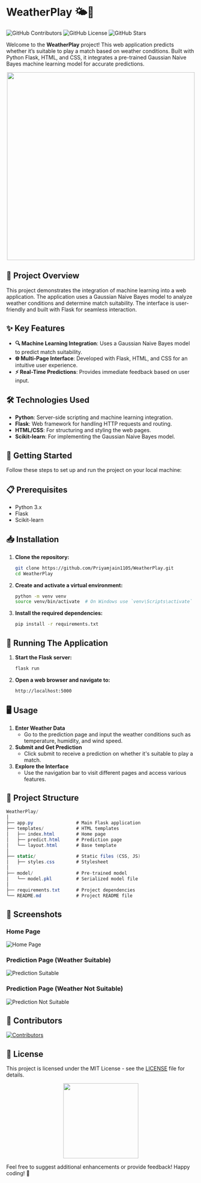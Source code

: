 # WeatherPlay 🌤️🎾

![GitHub Contributors](https://img.shields.io/github/contributors/Priyamjain1105/WeatherPlay) 
![GitHub License](https://img.shields.io/github/license/Priyamjain1105/WeatherPlay)
![GitHub Stars](https://img.shields.io/github/stars/Priyamjain1105/WeatherPlay?style=social)

Welcome to the **WeatherPlay** project! This web application predicts whether it’s suitable to play a match based on weather conditions. Built with Python Flask, HTML, and CSS, it integrates a pre-trained Gaussian Naive Bayes machine learning model for accurate predictions.

<div align="center">
  <img src="[https://media.giphy.com/media/26FPCXdkvDbKBbgOI/giphy.gif](https://64.media.tumblr.com/08c446f961880da443ba7d42578df82d/tumblr_oczueqqChb1riy2hio1_1280.gif)" width="500"/>
</div>


## 🌟 Project Overview

This project demonstrates the integration of machine learning into a web application. The application uses a Gaussian Naive Bayes model to analyze weather conditions and determine match suitability. The interface is user-friendly and built with Flask for seamless interaction.

## ✨ Key Features

- **🔍 Machine Learning Integration**: Uses a Gaussian Naive Bayes model to predict match suitability.
- **🌐 Multi-Page Interface**: Developed with Flask, HTML, and CSS for an intuitive user experience.
- **⚡ Real-Time Predictions**: Provides immediate feedback based on user input.

## 🛠️ Technologies Used

- **Python**: Server-side scripting and machine learning integration.
- **Flask**: Web framework for handling HTTP requests and routing.
- **HTML/CSS**: For structuring and styling the web pages.
- **Scikit-learn**: For implementing the Gaussian Naive Bayes model.

## 🚀 Getting Started

Follow these steps to set up and run the project on your local machine:

## 📋 Prerequisites

- Python 3.x
- Flask
- Scikit-learn

## 📥 Installation

1. **Clone the repository:**

   ```bash
   git clone https://github.com/Priyamjain1105/WeatherPlay.git
   cd WeatherPlay
   ```
2. **Create and activate a virtual environment:**
   ```bash
   python -m venv venv
   source venv/bin/activate  # On Windows use `venv\Scripts\activate`
   ```
3. **Install the required dependencies:**
   ```bash
   pip install -r requirements.txt
   ```

## 🏃 Running The Application

1. **Start the Flask server:**
   ```bash
   flask run
   ```
2. **Open a web browser and navigate to:**
   ```bash
   http://localhost:5000
   ```

## 🖥️ Usage

1. **Enter Weather Data**
   - Go to the prediction page and input the weather conditions such as temperature, humidity, and wind speed.
2. **Submit and Get Prediction**
   - Click submit to receive a prediction on whether it's suitable to play a match.
3. **Explore the Interface**
   - Use the navigation bar to visit different pages and access various features.

## 📂 Project Structure
```csharp
WeatherPlay/
│
├── app.py                # Main Flask application
├── templates/            # HTML templates
│   ├── index.html        # Home page
│   ├── predict.html      # Prediction page
│   └── layout.html       # Base template
│
├── static/               # Static files (CSS, JS)
│   ├── styles.css        # Stylesheet
│
├── model/                # Pre-trained model
│   └── model.pkl         # Serialized model file
│
├── requirements.txt      # Project dependencies
└── README.md             # Project README file
```

## 📸 Screenshots

### Home Page
![Home Page](https://github.com/user-attachments/assets/aab879cd-af06-4497-b08d-ae70cac49ba9)

### Prediction Page (Weather Suitable)
![Prediction Suitable](https://github.com/user-attachments/assets/f30b1b13-8d4c-4595-ae39-78e0366669b5)

### Prediction Page (Weather Not Suitable)
![Prediction Not Suitable](https://github.com/user-attachments/assets/d4f74ea4-0cff-48f5-8402-3f8c19c7a195)

## 🌟 Contributors
[![Contributors](https://contrib.rocks/image?repo=Priyamjain1105/WeatherPlay)](https://github.com/Priyamjain1105/WeatherPlay/graphs/contributors)

## 📄 License

This project is licensed under the MIT License - see the [LICENSE](LICENSE) file for details.

<div align="center">
  <img src="https://media.giphy.com/media/l0HlNf9v4z9Eyfe7u/giphy.gif" width="200"/>
</div>

Feel free to suggest additional enhancements or provide feedback! Happy coding! 🎉
